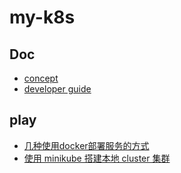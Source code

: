 # my-k8s

## Doc
- [concept](./doc/architecture.md)  
- [developer guide](./doc/developmernt.md)


## play
- [几种使用docker部署服务的方式](./doc/docker-k8s-compare.md)
- [使用 minikube 搭建本地 cluster 集群](./doc/play-with-k8s.md)
